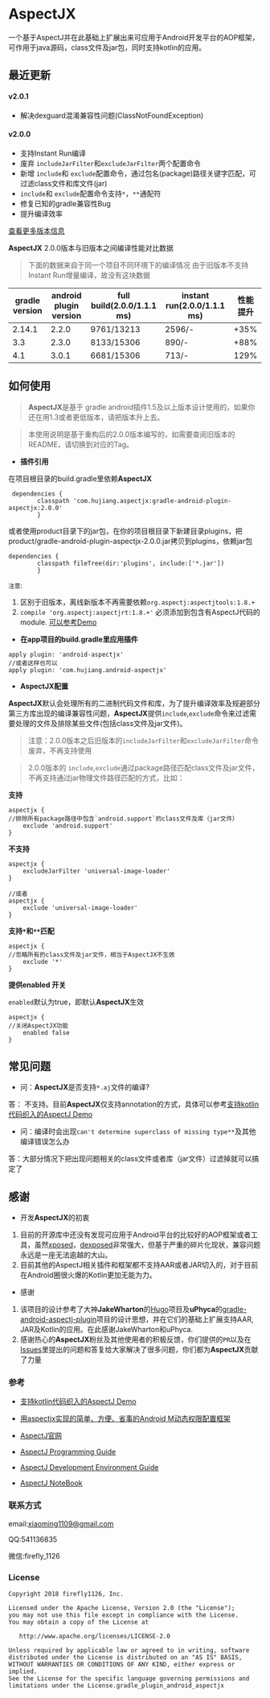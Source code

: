 [xposed]:https://github.com/rovo89/Xposed
[dexposed]:https://github.com/alibaba/dexposed
[Hugo]:https://github.com/JakeWharton/hugo
[gradle-android-aspectj-plugin]:https://github.com/uPhyca/gradle-android-aspectj-plugin
[问题反馈]:https://github.com/HujiangTechnology/gradle_plugin_android_aspectjx/issues

AspectJX
==================================

 一个基于AspectJ并在此基础上扩展出来可应用于Android开发平台的AOP框架，可作用于java源码，class文件及jar包，同时支持kotlin的应用。 
 
## 最近更新

#### v2.0.1
* 解决dexguard混淆兼容性问题(ClassNotFoundException)

#### v2.0.0
* 支持Instant Run编译
* 废弃 `includeJarFilter`和`excludeJarFilter`两个配置命令
* 新增 `include`和 `exclude`配置命令，通过包名(package)路径关键字匹配，可过滤class文件和库文件(jar)
* `include`和 `exclude`配置命令支持`*`，`**`通配符
* 修复已知的gradle兼容性Bug
* 提升编译效率

[查看更多版本信息](CHANGELOG.md)

**AspectJX** 2.0.0版本与旧版本之间编译性能对比数据
> 下面的数据来自于同一个项目不同环境下的编译情况
> 由于旧版本不支持Instant Run增量编译，故没有这块数据

|gradle version|android plugin version|full build(2.0.0/1.1.1 ms)|instant run(2.0.0/1.1.1 ms)|性能提升|
|---|---|---|---|---|
|2.14.1|2.2.0|9761/13213|2596/-|+35%|
|3.3|2.3.0|8133/15306|890/-|+88%|
|4.1|3.0.1|6681/15306|713/-|129%|

## 如何使用

> **AspectJX**是基于 gradle android插件1.5及以上版本设计使用的，如果你还在用1.3或者更低版本，请把版本升上去。

> 本使用说明是基于重构后的2.0.0版本编写的，如需要查阅旧版本的README，请切换到对应的Tag。
> 

* **插件引用**

在项目根目录的build.gradle里依赖**AspectJX**

```
 dependencies {
        classpath 'com.hujiang.aspectjx:gradle-android-plugin-aspectjx:2.0.0'
        }
```

或者使用product目录下的jar包，在你的项目根目录下新建目录plugins，把product/gradle-android-plugin-aspectjx-2.0.0.jar拷贝到plugins，依赖jar包

```
dependencies {
        classpath fileTree(dir:'plugins', include:['*.jar'])
        }
```

`注意`: 


1. 区别于旧版本，离线新版本不再需要依赖`org.aspectj:aspectjtools:1.8.+`
2. `compile 'org.aspectj:aspectjrt:1.8.+'` 必须添加到包含有AspectJ代码的module. [可以参考Demo](https://github.com/HujiangTechnology/AspectJX-Demo/blob/master/library/build.gradle)


* **在app项目的build.gradle里应用插件**

```
apply plugin: 'android-aspectjx'
//或者这样也可以
apply plugin: 'com.hujiang.android-aspectjx'
```

* **AspectJX配置**

**AspectJX**默认会处理所有的二进制代码文件和库，为了提升编译效率及规避部分第三方库出现的编译兼容性问题，**AspectJX**提供`include`,`exclude`命令来过滤需要处理的文件及排除某些文件(包括class文件及jar文件)。
> 注意：2.0.0版本之后旧版本的`includeJarFilter`和`excludeJarFilter`命令废弃，不再支持使用

> 2.0.0版本的 `include`,`exclude`通过package路径匹配class文件及jar文件，不再支持通过jar物理文件路径匹配的方式，比如：

**支持**

```
aspectjx {
//排除所有package路径中包含`android.support`的class文件及库（jar文件）
	exclude 'android.support'
}
```
**不支持**

```
aspectjx {
	excludeJarFilter 'universal-image-loader'
}

//或者
aspectjx {
	exclude 'universal-image-loader'
}
```


**支持`*`和`**`匹配**

```
aspectjx {
//忽略所有的class文件及jar文件，相当于AspectJX不生效
	exclude '*'
}
```

**提供enabled 开关**

`enabled`默认为true，即默认**AspectJX**生效

```
aspectjx {
//关闭AspectJX功能
	enabled false
}
```


## 常见问题

* 问：**AspectJX**是否支持`*.aj`文件的编译?

答：
不支持。目前**AspectJX**仅支持annotation的方式，具体可以参考[支持kotlin代码织入的AspectJ Demo](https://github.com/HujiangTechnology/AspectJ-Demo)

* 问：编译时会出现`can't determine superclass of missing type**`及其他编译错误怎么办

答：大部分情况下把出现问题相关的class文件或者库（jar文件）过滤掉就可以搞定了


## 感谢

* 开发**AspectJX**的初衷

 1. 目前的开源库中还没有发现可应用于Android平台的比较好的AOP框架或者工具，虽然[xposed]，[dexposed]非常强大，但基于严重的碎片化现状，兼容问题永远是一座无法逾越的大山。
 2. 目前其他的AspectJ相关插件和框架都不支持AAR或者JAR切入的，对于目前在Android圈很火爆的Kotlin更加无能为力。
 
* 感谢
 1. 该项目的设计参考了大神**JakeWharton**的[Hugo]项目及**uPhyca**的[gradle-android-aspectj-plugin]项目的设计思想，并在它们的基础上扩展支持AAR, JAR及Kotlin的应用。在此感谢JakeWharton和uPhyca.
 2. 感谢热心的**AspectJX**粉丝及其他使用者的积极反馈，你们提供的`PR`以及在[Issues](https://github.com/HujiangTechnology/gradle_plugin_android_aspectjx/issues)里提出的问题和答复给大家解决了很多问题，你们都为**AspectJX**贡献了力量
 

### 参考


* [支持kotlin代码织入的AspectJ Demo](https://github.com/HujiangTechnology/AspectJ-Demo)
* [用aspectjx实现的简单、方便、省事的Android M动态权限配置框架](https://github.com/firefly1126/android_permission_aspectjx)


* [AspectJ官网](https://eclipse.org/aspectj/)

* [AspectJ Programming Guide](https://eclipse.org/aspectj/doc/released/progguide/index.html)

* [AspectJ Development Environment Guide](https://eclipse.org/aspectj/doc/released/devguide/index.html)

* [AspectJ NoteBook](https://eclipse.org/aspectj/doc/released/adk15notebook/index.html)

### 联系方式


email:xiaoming1109@gmail.com

QQ:541136835

微信:firefly_1126


### License


    Copyright 2018 firefly1126, Inc.

    Licensed under the Apache License, Version 2.0 (the "License");
    you may not use this file except in compliance with the License.
    You may obtain a copy of the License at

       http://www.apache.org/licenses/LICENSE-2.0

    Unless required by applicable law or agreed to in writing, software
    distributed under the License is distributed on an "AS IS" BASIS,
    WITHOUT WARRANTIES OR CONDITIONS OF ANY KIND, either express or implied.
    See the License for the specific language governing permissions and
    limitations under the License.gradle_plugin_android_aspectjx
